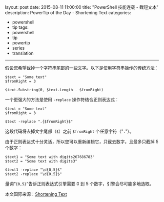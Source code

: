 ﻿layout: post
date: 2015-08-11 11:00:00
title: "PowerShell 技能连载 - 截短文本"
description: PowerTip of the Day - Shortening Text
categories:
- powershell
- tip
tags:
- powershell
- tip
- powertip
- series
- translation
---
假设您希望截掉一个字符串尾部的一些文字。以下是使用字符串操作的传统方法：

    $text = "Some text"
    $fromRight = 3
    
    $text.Substring(0, $text.Length - $fromRight)

一个更强大的方法是使用 `-replace` 操作符结合正则表达式：

    $text = "Some text"
    $fromRight = 3
    
    $text -replace ".{$fromRight}$"

这段代码将去掉文字尾部（`$`）之前 `$fromRight` 个任意字符（"`.`"）。

由于正则表达式十分灵活，所以您可以重新编辑它，只截去数字，且最多只截掉 5 个数字：

    $text1 = "Some text with digits267686783"
    $text2 = "Some text with digits3"
    
    $text1 -replace "\d{0,5}$"
    $text2 -replace "\d{0,5}$"

量词“`{0,5}`”告诉正则表达式引擎需要 0 到 5 个数字，引擎会尽可能多地选取。

<!--more-->
本文国际来源：[Shortening Text](http://powershell.com/cs/blogs/tips/archive/2015/08/11/shortening-text.aspx)
